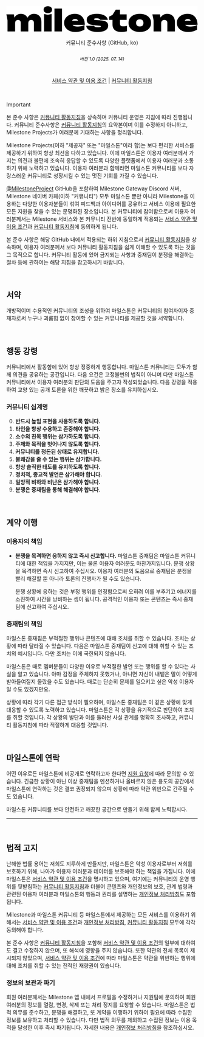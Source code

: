 <!-- suppress HtmlDeprecatedAttribute -->
<div align="center">

<picture>
	<source media="(prefers-color-scheme: dark)" srcset="https://raw.githubusercontent.com/MilestoneProject/.github/refs/heads/main/.github/assets/logo-dark.svg">
	<img src="https://raw.githubusercontent.com/MilestoneProject/.github/refs/heads/main/.github/assets/logo.svg">
</picture>

<p>커뮤니티 준수사항 (GitHub, ko)</p>
<h6><sub>버전 1.0 (2025. 07. 14)</sub></h6>

<h1></h1>

[서비스 약관 및 이용 조건](https://milesto.ne.kr/terms) | [커뮤니티 활동지침](https://milesto.ne.kr/terms/community)
</div>
<br/>


> [!IMPORTANT]
> 본 준수 사항은 [커뮤니티 활동지침](https://milesto.ne.kr/terms/community)을 상속하며 커뮤니티 운영은 지침에 따라 진행됩니다. 커뮤니티 준수사항은 [커뮤니티 활동지침](https://milesto.ne.kr/terms/community)의 요약본이며 이를 수정하지 아니하고, Milestone Projects가 여러분께 기대하는 사항을 정리합니다.

Milestone Projects(이하 "제공자" 또는 "마일스톤"이라 함)는 보다 편리한 서비스를 제공하기 위하여 항상 최선을 다하고 있습니다.
이에 마일스톤은 이용자 여러분께서 가지는 의견과 불편에 조속히 응답할 수 있도록 다양한 플랫폼에서 이용자 여러분과 소통하기 위해 노력하고 있습니다.
이용자 여러분과 함께라면 마일스톤 커뮤니티를 보다 자랑스러운 커뮤니티로 성장시킬 수 있는 멋진 기회를 가질 수 있습니다.
<p></p>

[@MilestoneProject](https://github.com/orgs/MilestoneProject) GitHub을 포함하여 Milestone Gateway Discord 서버, Milestone 네이버 카페(이하 "커뮤니티") 모두 마일스톤 뿐만 아니라 Milestone을 이용하는 다양한 이용자분들이 섞여 피드백과 아이디어를 공유하고 서비스 이용에 필요한 모든 지원을 찾을 수 있는 문명화된 장소입니다. 본 커뮤니티에 참여함으로써 이용자 여러분께서는 Milestone 서비스와 본 커뮤니티 전반에 동일하게 적용되는 [서비스 약관 및 이용 조건](https://milesto.ne.kr/terms)과 [커뮤니티 활동지침](https://milesto.ne.kr/terms/community)에 동의하게 됩니다.
<p></p>

본 준수 사항은 해당 GitHub 내에서 적용되는 하위 지침으로서 [커뮤니티 활동지침](https://milesto.ne.kr/terms/community)을 상속하며, 이용자 여러분께서 보다 커뮤니티 활동지침을 쉽게 이해할 수 있도록 하는 것을 그 목적으로 합니다. 
커뮤니티 활동에 있어 금지되는 사항과 중재팀이 분쟁을 해결하는 절차 등에 관하여는 해당 지침을 참고하시기 바랍니다.
<p></p>


<br/>
<h2>서약</h2>

개방적이며 수용적인 커뮤니티의 조성을 위하여 마일스톤은 커뮤니티의 참여자이자 중재자로써 누구나 괴롭힘 없이 참여할 수 있는 커뮤니티를 제공할 것을 서약합니다.
<p></p>


<br/>
<h2>행동 강령</h2>

커뮤니티에서 활동함에 있어 항상 정중하게 행동합니다.
마일스톤 커뮤니티는 모두가 함께 의견을 공유하는 공간입니다.
다음 요건은 고정불변의 법칙이 아니며 다만 마일스톤 커뮤니티에서 이용자 여러분의 판단의 도움을 주고자 작성되었습니다.
다음 강령을 적용하여 교양 있는 공개 토론을 위한 깨끗하고 밝은 장소를 유지하십시오.
<p></p>

<h3>커뮤니티 십계명</h3>

0. **반드시 높임 표현을 사용하도록 합니다.**
1. **타인을 항상 수용하고 존중해야 합니다.**
2. **소수의 친목 행위는 삼가하도록 합니다.**
3. **주제와 목적을 벗어나지 않도록 합니다.**
4. **커뮤니티를 정돈된 상태로 유지합니다.**
5. **불쾌감을 줄 수 있는 행위는 삼가합니다.**
6. **항상 솔직한 태도를 유지하도록 합니다.**
7. **정치적, 종교적 발언은 삼가해야 합니다.**
8. **일방적 비하와 비난은 삼가해야 합니다.**
9. **분쟁은 중재팀을 통해 해결해야 합니다.**
<p></p>


<br/>
<h2>계약 이행</h2>

<h3>이용자의 책임</h3>

- **분쟁을 목격하면 응하지 않고 즉시 신고합니다.**
  마일스톤 중재팀은 마일스톤 커뮤니티에 대한 책임을 가지지만, 이는 물론 이용자 여러분도 마찬가지입니다.
  분쟁 상황을 목격하면 즉시 신고하여 주십시오.
  이용자 여러분의 도움으로 중재팀은 분쟁을 빨리 해결할 뿐 아니라 토론의 진행자가 될 수도 있습니다.

  분쟁 상황에 응하는 것은 부정 행위를 인정함으로써 오히려 이를 부추기고 에너지를 소진하여 시간을 낭비하는 셈이 됩니다.
  공격적인 이용자 또는 콘텐츠는 즉시 중재팀에 신고하여 주십시오.
<p></p>

<h3>중재팀의 책임</h3>

마일스톤 중재침은 부적절한 행위나 콘텐츠에 대해 조치를 취할 수 있습니다. 조치는 상황에 따라 달라질 수 있습니다. 
다음은 마일스톤 중재팀이 신고에 대해 취할 수 있는 조치의 예시입니다. 다만 조치는 이에 국한되지 않습니다.

마일스톤은 때로 멤버분들이 다양한 이유로 부적절한 발언 또는 행위를 할 수 있다는 사실을 알고 있습니다.
아마 감정을 주체하지 못했거나, 아니면 자신이 내뱉은 말이 어떻게 받아들여질지 몰랐을 수도 있습니다.
때로는 단순히 문제를 일으키고 싶은 악성 이용자일 수도 있겠지만요.

상황에 따라 각기 다른 접근 방식이 필요하며, 마일스톤 중재팀은 이 같은 상황에 맞게 대응할 수 있도록 노력하고 있습니다.
마일스톤은 각 상황을 유기적으로 판단하여 조치를 취할 것입니다.
각 상황의 발단과 이를 둘러싼 사실 관계를 명확히 조사하고, 커뮤니티 활동지침에 따라 적절하게 대응할 것입니다.
<p></p>


<br/>
<h2>마일스톤에 연락</h2>

어떤 이유로든 마일스톤에 비공개로 연락하고자 한다면 [지원 요청](/SUPPORT.md)에 따라 문의할 수 있습니다.
긴급한 상황이 아닌 이상 중재팀을 멘션하거나 올바르지 않은 용도의 공간에서 마일스톤에 연락하는 것은 결코 권장되지 않으며 상황에 따라 약관 위반으로 간주될 수도 있습니다.

마일스톤 커뮤니티를 보다 안전하고 깨끗한 공간으로 만들기 위해 함께 노력합시다.
<br/>

---

<br/>
<h2>법적 고지</h2>

난해한 법률 용어는 저희도 지루하게 만들지만, 마일스톤은 악성 이용자로부터 저희를 보호하기 위해, 나아가 이용자 여러분과 데이터를 보호해야 하는 책임을 가집니다.
이에 마일스톤은 [서비스 약관 및 이용 조건](https://milesto.ne.kr/terms)을 명시하고 있으며, 여기에는 커뮤니티의 운영 행위를 뒷받침하는 [커뮤니티 활동지침](https://milesto.ne.kr/terms/community)과 더불어 콘텐츠와 개인정보의 보호, 관계 법령과 관련된 이용자 여러분과 마일스톤의 행동과 권리를 설명하는 [개인정보 처리방침](https://milesto.ne.kr/terms/privacy)도 포함됩니다.
<p></p>

Milestone과 마일스톤 커뮤니티 등 마일스톤에서 제공하는 모든 서비스를 이용하기 위해서는 [서비스 약관 및 이용 조건](https://milesto.ne.kr/terms)과 [개인정보 처리방침](https://milesto.ne.kr/terms/privacy), [커뮤니티 활동지침](https://milesto.ne.kr/terms/community) 모두에 각각 동의해야 합니다.
<p></p>

본 준수 사항은 [커뮤니티 활동지침](https://milesto.ne.kr/terms/community)을 포함해 [서비스 약관 및 이용 조건](https://milesto.ne.kr/terms)의 일부에 대하여도 결고 수정하지 않으며, 또 해석에 영향을 주지 않습니다.
또한 약관의 전체 목록이 제시되지 않았으며, [서비스 약관 및 이용 조건](https://milesto.ne.kr/terms)에 따라 마일스톤은 약관을 위반하는 행위에 대해 조치를 취할 수 있는 전적인 재량권이 있습니다.
<p></p>

<h3>정보의 보관과 파기</h3>

회원 여러분께서는 Milestone 앱 내에서 프로필을 수정하거나 지원팀에 문의하여 회원 여러분의 정보를 열람, 변경, 삭제 또는 처리 정지를 요청할 수 있습니다.
마일스톤은 법적 의무를 준수하고, 분쟁을 해결하고, 또 계약을 이행하기 위하여 필요에 따라 수집한 정보를 보유하고 처리할 수 있습니다.
다만 법적 의무를 제외하고 수집된 정보는 이용 목적을 달성한 이후 즉시 파기됩니다.
자세한 내용은 [개인정보 처리방침](https://milesto.ne.kr/terms/privacy)을 참조하십시오.
<p></p>
